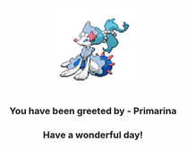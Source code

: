 <p align="center">
    <img src="https://raw.githubusercontent.com/PokeAPI/sprites/master/sprites/pokemon/730.png" width="150" height="150">
</p>
<h3 align="center">You have been greeted by - <b>Primarina</b></h3>
<h3 align="center">Have a wonderful day!</h3>
